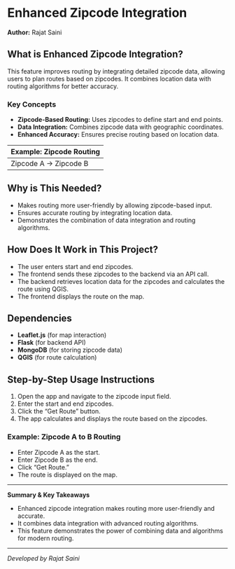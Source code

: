 # Enhanced Zipcode Integration

**Author:** Rajat Saini

## What is Enhanced Zipcode Integration?
This feature improves routing by integrating detailed zipcode data, allowing users to plan routes based on zipcodes. It combines location data with routing algorithms for better accuracy.

### Key Concepts
- **Zipcode-Based Routing:** Uses zipcodes to define start and end points.
- **Data Integration:** Combines zipcode data with geographic coordinates.
- **Enhanced Accuracy:** Ensures precise routing based on location data.

| Example: Zipcode Routing |
|--------------------------|
| Zipcode A → Zipcode B   |

## Why is This Needed?
- Makes routing more user-friendly by allowing zipcode-based input.
- Ensures accurate routing by integrating location data.
- Demonstrates the combination of data integration and routing algorithms.

## How Does It Work in This Project?
- The user enters start and end zipcodes.
- The frontend sends these zipcodes to the backend via an API call.
- The backend retrieves location data for the zipcodes and calculates the route using QGIS.
- The frontend displays the route on the map.

## Dependencies
- **Leaflet.js** (for map interaction)
- **Flask** (for backend API)
- **MongoDB** (for storing zipcode data)
- **QGIS** (for route calculation)

## Step-by-Step Usage Instructions
1. Open the app and navigate to the zipcode input field.
2. Enter the start and end zipcodes.
3. Click the “Get Route” button.
4. The app calculates and displays the route based on the zipcodes.

### Example: Zipcode A to B Routing
- Enter Zipcode A as the start.
- Enter Zipcode B as the end.
- Click “Get Route.”
- The route is displayed on the map.

---
**Summary & Key Takeaways**
- Enhanced zipcode integration makes routing more user-friendly and accurate.
- It combines data integration with advanced routing algorithms.
- This feature demonstrates the power of combining data and algorithms for modern routing.

---
*Developed by Rajat Saini*